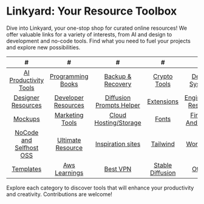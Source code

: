 # Linkyard: Your Resource Toolbox

Dive into Linkyard, your one-stop shop for curated online resources! We offer valuable links for a variety of interests, from AI and design to development and no-code tools. Find what you need to fuel your projects and explore new possibilities.

| # | # | # | # | # |
|:---:|:---:|:---:|:---:|:---:|
| [AI Productivity Tools ](./links/ai-tools.md) | [Programming Books](./links/books.md) | [Backup & Recovery](./links/backup-and-recovery.md) | [Crypto Tools](./links/crypto-tools.md) | [Design Systems](./links/design-system.md) |
| [Designer Resources](./links/designer-resources.md) | [Developer Resources](./links/developer-resources.md) | [Diffusion Prompts Helper](./links/prompt-helper.md) | [Extensions](./links/extensions.md) | [Engineering Resource](./links/engineering.md) |
| [Mockups](./links/mockups.md) | [Marketing Tools](./links/marketing-tools.md) | [Cloud Hosting/Storage](./links/hosting-storage.md) | [Fonts](./links/fonts.md) | [Finance And Health](./links/finance-health.md) |
| [NoCode and Selfhost OSS](./links/nocode-oss.md) | [Ultimate Resource](./links/ultimate-resource.md) | [Inspiration sites](./links/inspiration.md) | [Tailwind](./links/tailwind.md) | [Wordpress](./links/wordpress.md) |
| [Templates](./links/templates.md) | [Aws Learnings](./links/aws-learnings.md) | [Best VPN](./links/vpn.md) | [Stable Diffusion](./links/stable-diffusion.md) | [Others](./links/others.md) |

Explore each category to discover tools that will enhance your productivity and creativity. Contributions are welcome!
